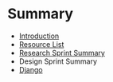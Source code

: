 # Summary

* [Introduction](README.md)
* [Resource List](resource_list.md)
* [Research Sprint Summary](research_sprint.md)
* Design Sprint Summary
* [Django](django.md)


